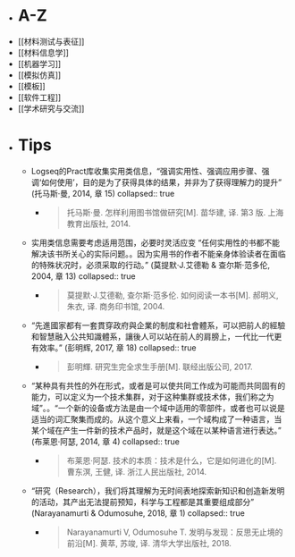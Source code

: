 - # A-Z
- [[材料测试与表征]]
- [[材料信息学]]
- [[机器学习]]
- [[模拟仿真]]
- [[模板]]
- [[软件工程]]
- [[学术研究与交流]]
- # Tips
	- Logseq的Pract库收集实用类信息，“强调实用性、强调应用步骤、强调‘如何使用’，目的是为了获得具体的结果，并非为了获得理解力的提升” (托马斯·曼, 2014, 章 15)
	  collapsed:: true
		- >托马斯·曼. 怎样利用图书馆做研究[M]. 苗华建, 译. 第3 版. 上海教育出版社, 2014.
	- 实用类信息需要考虑适用范围，必要时灵活应变 “任何实用性的书都不能解决该书所关心的实际问题。。因为实用书的作者不能亲身体验读者在面临的特殊状况时，必须采取的行动。” (莫提默·J.艾德勒 & 查尔斯·范多伦, 2004, 章 13)
	  collapsed:: true
		- >莫提默·J.艾德勒, 查尔斯·范多伦. 如何阅读一本书[M]. 郝明义, 朱衣, 译. 商务印书馆, 2004.
	- “先進國家都有一套貫穿政府與企業的制度和社會體系，可以把前人的經驗和智慧融入公共知識體系，讓後人可以站在前人的肩膀上，一代比一代更有效率。” (彭明辉, 2017, 章 18)
	  collapsed:: true
		- > 彭明輝. 研究生完全求生手册[M]. 联经出版公司, 2017.
	- “某种具有共性的外在形式，或者是可以使共同工作成为可能而共同固有的能力，可以定义为一个技术集群，对于这种集群或技术体，我们称之为域”。。“一个新的设备或方法是由一个域中适用的零部件，或者也可以说是适当的词汇聚集而成的。从这个意义上来看，一个域构成了一种语言，当某个域在产生一件新的技术产品时，就是这个域在以某种语言进行表达。” (布莱恩·阿瑟, 2014, 章 4)
	  collapsed:: true
		- > 布莱恩·阿瑟. 技术的本质：技术是什么，它是如何进化的[M]. 曹东溟, 王健, 译. 浙江人民出版社, 2014.
	- “研究（Research），我们将其理解为无时间表地探索新知识和创造新发明的活动，其产出无法提前预知，科学与工程都是其重要组成部分” (Narayanamurti & Odumosuhe, 2018, 章 1)
	  collapsed:: true
		- > Narayanamurti V, Odumosuhe T. 发明与发现：反思无止境的前沿[M]. 黄萃, 苏竣, 译. 清华大学出版社, 2018.